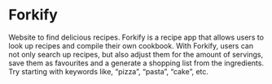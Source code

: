 # Forkify
Website to find delicious recipes.
Forkify is a recipe app that allows users to look up recipes and compile their own cookbook. 
With Forkify, users can not only search up recipes, but also adjust them for the amount of servings, save them as favourites and a generate a shopping list from the ingredients. 
Try starting with keywords like, “pizza”, “pasta”, “cake”, etc.
